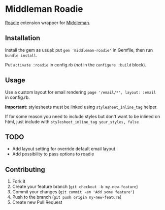 # Middleman Roadie

[Roadie](https://github.com/Mange/roadie) extension wrapper for [Middleman](https://middlemanapp.com/).

## Installation

Install the gem as usual: put `gem 'middleman-roadie'` in Gemfile, then run `bundle install`.

Put `activate :roadie` in config.rb (*not* in the `configure :build` block).

## Usage

Use a custom layout for email rendering `page '/email/*', layout: :email` in config.rb.

**Important:** stylesheets must be linked using `stylesheet_inline_tag` helper.

If for some reason you need to include styles but don't want to be inlined on html, just include with `stylesheet_inline_tag your_styles, false`

## TODO

* Add layout setting for override default email layout
* Add possibility to pass options to roadie

## Contributing

1. Fork it
2. Create your feature branch (`git checkout -b my-new-feature`)
3. Commit your changes (`git commit -am 'Add some feature'`)
4. Push to the branch (`git push origin my-new-feature`)
5. Create new Pull Request
